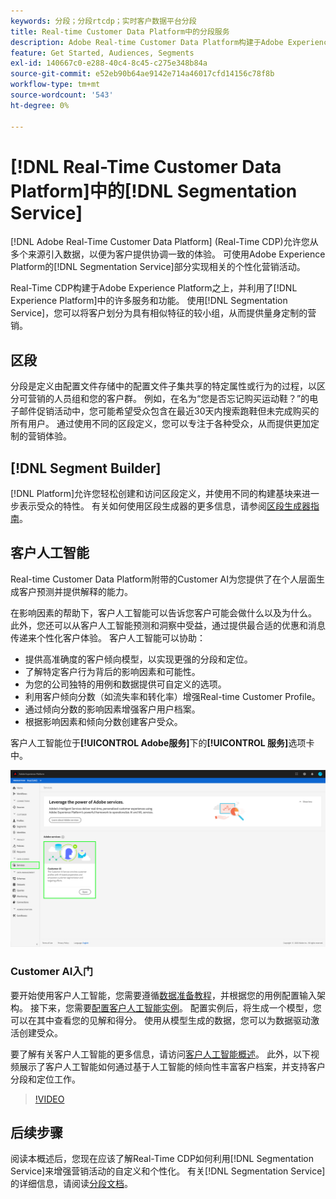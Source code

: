 ```yaml
---
keywords: 分段；分段rtcdp；实时客户数据平台分段
title: Real-time Customer Data Platform中的分段服务
description: Adobe Real-time Customer Data Platform构建于Adobe Experience Platform之上，并利用了许多Experience Platform服务和功能。 使用分段服务，您可以将客户划分为具有相似特征的较小组，从而提供量身定制的营销。
feature: Get Started, Audiences, Segments
exl-id: 140667c0-e288-40c4-8c45-c275e348b84a
source-git-commit: e52eb90b64ae9142e714a46017cfd14156c78f8b
workflow-type: tm+mt
source-wordcount: '543'
ht-degree: 0%

---
```


# [!DNL Real-Time Customer Data Platform]中的[!DNL Segmentation Service]

[!DNL Adobe Real-Time Customer Data Platform] (Real-Time CDP)允许您从多个来源引入数据，以便为客户提供协调一致的体验。 可使用Adobe Experience Platform的[!DNL Segmentation Service]部分实现相关的个性化营销活动。

Real-Time CDP构建于Adobe Experience Platform之上，并利用了[!DNL Experience Platform]中的许多服务和功能。 使用[!DNL Segmentation Service]，您可以将客户划分为具有相似特征的较小组，从而提供量身定制的营销。

## 区段

分段是定义由配置文件存储中的配置文件子集共享的特定属性或行为的过程，以区分可营销的人员组和您的客户群。 例如，在名为“您是否忘记购买运动鞋？”的电子邮件促销活动中，您可能希望受众包含在最近30天内搜索跑鞋但未完成购买的所有用户。 通过使用不同的区段定义，您可以专注于各种受众，从而提供更加定制的营销体验。

## [!DNL Segment Builder]

[!DNL Platform]允许您轻松创建和访问区段定义，并使用不同的构建基块来进一步表示受众的特性。 有关如何使用区段生成器的更多信息，请参阅[区段生成器指南](./segment-builder-guide.md)。

## 客户人工智能

Real-time Customer Data Platform附带的Customer AI为您提供了在个人层面生成客户预测并提供解释的能力。

在影响因素的帮助下，客户人工智能可以告诉您客户可能会做什么以及为什么。 此外，您还可以从客户人工智能预测和洞察中受益，通过提供最合适的优惠和消息传递来个性化客户体验。 客户人工智能可以协助：

* 提供高准确度的客户倾向模型，以实现更强的分段和定位。
* 了解特定客户行为背后的影响因素和可能性。
* 为您的公司独特的用例和数据提供可自定义的选项。
* 利用客户倾向分数（如流失率和转化率）增强Real-time Customer Profile。
* 通过倾向分数的影响因素增强客户用户档案。
* 根据影响因素和倾向分数创建客户受众。

客户人工智能位于&#x200B;**[!UICONTROL Adobe服务]**&#x200B;下的&#x200B;**[!UICONTROL 服务]**&#x200B;选项卡中。

![客户人工智能位置](../assets/overview/rtcdp-customer-ai.png)

### Customer AI入门

要开始使用客户人工智能，您需要遵循[数据准备教程](../../intelligent-services/data-preparation.md)，并根据您的用例配置输入架构。 接下来，您需要[配置客户人工智能实例](../../intelligent-services/customer-ai/user-guide/configure.md)。 配置实例后，将生成一个模型，您可以在其中查看您的见解和得分[](../../intelligent-services/customer-ai/user-guide/discover-insights.md)。 使用从模型生成的数据，您可以为数据驱动激活创建受众。

要了解有关客户人工智能的更多信息，请访问[客户人工智能概述](../../intelligent-services/customer-ai/overview.md)。 此外，以下视频展示了客户人工智能如何通过基于人工智能的倾向性丰富客户档案，并支持客户分段和定位工作。

>[!VIDEO](https://video.tv.adobe.com/v/40374/?quality=12&learn=on)


## 后续步骤

阅读本概述后，您现在应该了解Real-Time CDP如何利用[!DNL Segmentation Service]来增强营销活动的自定义和个性化。 有关[!DNL Segmentation Service]的详细信息，请阅读[分段文档](../../segmentation/home.md)。
